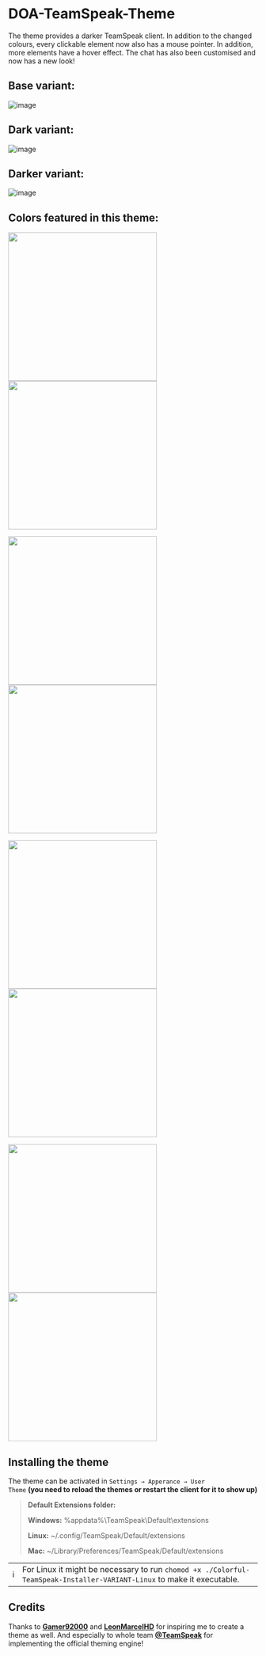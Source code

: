 # DOA-TeamSpeak-Theme
The theme provides a darker TeamSpeak client.
In addition to the changed colours, every clickable element now also has a mouse pointer. In addition, more elements have a hover effect. The chat has also been customised and now has a new look!
## Base variant:
![image](https://github.com/user-attachments/assets/35f5ad09-1300-423c-a2ed-c0fdfeecff7c)
## Dark variant:
![image](https://github.com/user-attachments/assets/454d03c6-c8d8-40b0-b73f-121aeb043426)
## Darker variant:
![image](https://github.com/user-attachments/assets/b1bc3241-a144-490a-b152-a0d0ae9f7211)
## Colors featured in this theme:
<p>
  <img src="https://github.com/user-attachments/assets/65cf7f40-de42-49ec-8678-f504e6d8e28c" width="300">
  <img src="https://github.com/user-attachments/assets/ab94e220-b586-441d-af1e-c0caea2e52ad" width="300">
</p>
<p>
  <img src="https://github.com/user-attachments/assets/4d4797db-8e1f-409c-8b54-4eb0b0211eea" width="300">
  <img src="https://github.com/user-attachments/assets/e0bf27f0-d9af-4643-b85b-9bf553545fa0" width="300">
</p>
<p>
  <img src="https://github.com/user-attachments/assets/011fed91-6775-478c-8d0c-74defc9c5120" width="300">
  <img src="https://github.com/user-attachments/assets/39a0793e-0cfa-4c7c-b649-08f67e90709a" width="300">
</p>
<p>
  <img src="https://github.com/user-attachments/assets/da65411b-7b6c-4e6d-a87f-8f0001c44d45" width="300">
  <img src="https://github.com/user-attachments/assets/444d5bf1-bee3-43ef-ba02-59ef3f8a0f47" width="300">
</p>

## Installing the theme

The theme can be activated in <code>Settings → Apperance → User Theme</code> <strong>(you need to reload the themes or restart the client for it to show up)</strong>

<blockquote>
<div dir="auto">
<p dir="auto"><strong>Default Extensions folder:</strong></p>
</div>
<div dir="auto">
<p dir="auto"><strong>Windows:</strong> %appdata%\TeamSpeak\Default\extensions</p>
</div>
<div dir="auto">
<p dir="auto"><strong>Linux:</strong> ~/.config/TeamSpeak/Default/extensions</p>
</div>
<div dir="auto">
<p dir="auto"><strong>Mac:</strong> ~/Library/Preferences/TeamSpeak/Default/extensions</p>
</div>
</blockquote>

<markdown-accessiblity-table data-catalyst=""><table>
<tbody><tr>
<td>
<div dir="auto">ℹ️</div>
</td>
<td>
For Linux it might be necessary to run <code>chomod +x ./Colorful-TeamSpeak-Installer-VARIANT-Linux</code> to make it executable.
</td>
</tr>
</tbody></table></markdown-accessiblity-table>

## Credits
Thanks to <a href="https://community.teamspeak.com/u/gamer92000" rel="nofollow"><strong>Gamer92000</strong></a> and <a href="https://community.teamspeak.com/u/LeonmarcelHD" rel="nofollow"><strong>LeonMarcelHD</strong></a>  for inspiring me to create a theme as well. And especially to whole team  <a href="https://community.teamspeak.com" rel="nofollow"><strong>@TeamSpeak</strong></a>  for implementing the official theming engine!
